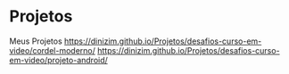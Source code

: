 # Projetos
 Meus Projetos
https://dinizim.github.io/Projetos/desafios-curso-em-video/cordel-moderno/
https://dinizim.github.io/Projetos/desafios-curso-em-video/projeto-android/

